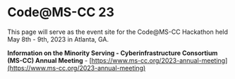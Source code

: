 # Code@MS-CC 23
 This page will serve as the event site for the Code@MS-CC Hackathon held May 8th - 9th, 2023 in Atlanta, GA.

<strong>Information on the Minority Serving - Cyberinfrastructure Consortium (MS-CC) Annual Meeting</strong> - [https://www.ms-cc.org/2023-annual-meeting](https://www.ms-cc.org/2023-annual-meeting)

